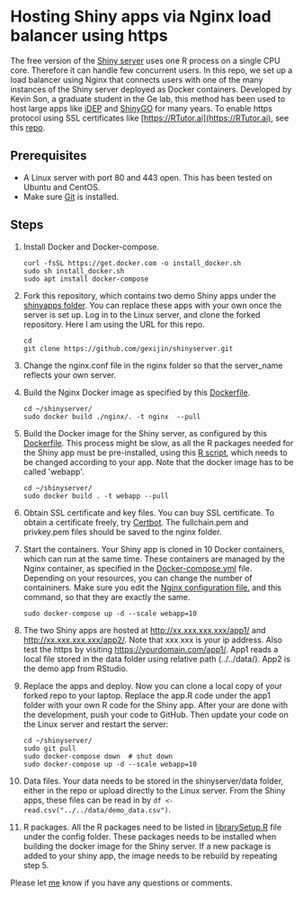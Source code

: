# Hosting Shiny apps via Nginx load balancer using https

 The free version of the [Shiny server](https://posit.co/products/open-source/shinyserver/) uses one R process on a single CPU core. Therefore it can handle few concurrent users. In this repo, we set up a load balancer using Nginx that connects users with one of the many instances of the Shiny server deployed as Docker containers. Developed by Kevin Son, a graduate student in the Ge lab, this method has been used to host large apps like [iDEP](http://bioinformatics.sdstate.edu/idep/) and  [ShinyGO](http://bioinformatics.sdstate.edu/go/) for many years.  To enable https protocol using SSL certificates like [https://RTutor.ai](https://RTutor.ai), see this [repo](https://github.com/gexijin/RTutor_server).
 
## Prerequisites
  + A Linux server with port 80 and 443 open. This has been tested on Ubuntu and CentOS. 
  + Make sure [Git](https://git-scm.com/book/en/v2/Getting-Started-Installing-Git) is installed.

## Steps
1.  Install Docker and Docker-compose.
    ```
    curl -fsSL https://get.docker.com -o install_docker.sh
    sudo sh install_docker.sh
    sudo apt install docker-compose
    ```
2.  Fork this repository, which contains two demo Shiny apps under the [shinyapps folder](https://github.com/gexijin/shinyserver/tree/main/shinyapps). You can replace these apps with your own once the server is set up. Log in to the Linux server, and clone the forked repository. Here I am using the URL for this repo.
     ```
     cd
     git clone https://github.com/gexijin/shinyserver.git
     ```
3. Change the nginx.conf file in the nginx folder so that the server_name reflects your own server.
   
4. Build the Nginx Docker image as specified by this [Dockerfile](https://github.com/gexijin/shinyserver/blob/main/nginx/Dockerfile).
    ```
    cd ~/shinyserver/
    sudo docker build ./nginx/. -t nginx  --pull
    ```
5. Build the Docker image for the Shiny server, as configured by this [Dockerfile](https://github.com/gexijin/shinyserver/blob/main/Dockerfile). This process might be slow, as all the R packages needed for the Shiny app must be pre-installed, using this [R script](https://github.com/gexijin/shinyserver/blob/main/config/librarySetup.R), which needs to be changed according to your app. Note that the docker image has to be called 'webapp'.

    ```
    cd ~/shinyserver/
    sudo docker build . -t webapp --pull
    ```
6. Obtain SSL certificate and key files. You can buy SSL certificate. To obtain a certificate freely, try [Certbot](https://certbot.eff.org/). The fullchain.pem and privkey.pem files should be saved to the nginx folder.


   
7. Start the containers. Your Shiny app is cloned in 10 Docker containers, which can run at the same time.  These containers are managed by the Nginx container, as specified in the [Docker-compose.yml](https://github.com/gexijin/shinyserver/blob/main/docker-compose.yml) file. Depending on your resources, you can change the number of containiners. Make sure you edit the [Nginx configuration file.](https://github.com/gexijin/shinyserver/blob/main/nginx/nginx.conf) and this command, so that they are exactly the same.
    ```
    sudo docker-compose up -d --scale webapp=10
    ```
8. The two Shiny apps are hosted at http://xx.xxx.xxx.xxx/app1/ and http://xx.xxx.xxx.xxx/app2/. Note that xxx.xxx is your ip address. Also test the https by visiting https://yourdomain.com/app1/. App1 reads a local file stored in the data folder using relative path (../../data/). App2 is the demo app from RStudio.

9. Replace the apps and deploy. Now you can clone a local copy of your forked repo to your laptop. Replace the app.R code under the  app1 folder with your own R code for the Shiny app.  After your are done with the development, push your code to GitHub. Then update your code on the Linux server and restart the server:
    ```
    cd ~/shinyserver/
    sudo git pull
    sudo docker-compose down  # shut down
    sudo docker-compose up -d --scale webapp=10
    ```
10. Data files. Your data needs to be stored in the shinyserver/data folder, either in the repo or upload directly to the Linux server. From the Shiny apps, these files can be read in by ```df <- read.csv("../../data/demo_data.csv")```.
11. R packages. All the R packages need to be listed in [librarySetup.R](https://github.com/gexijin/shinyserver/blob/main/config/librarySetup.R) file under the config folder. These packages needs to be installed when building the docker image for the Shiny server. If a new package is added to your shiny app, the image needs to be rebuild by repeating step 5. 

Please let [me](https://twitter.com/StevenXGe) know if you have any questions or comments. 
